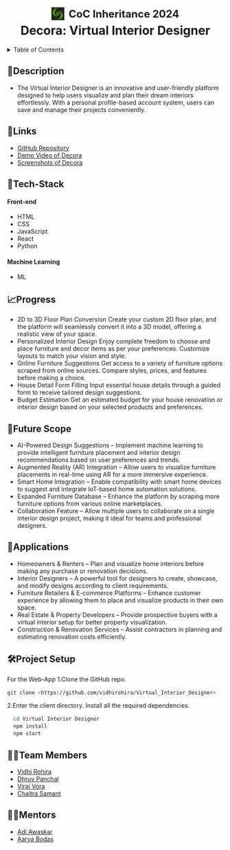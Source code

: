 <h1 align="center">
  <a href="https://github.com/CommunityOfCoders/Inheritance-2024" style="display: inline-flex; align-items: center; text-decoration: none;">
    <img src="./COC.png" alt="CoC Inheritance 2024" width="30" height="30" style="vertical-align: middle;">
    <span style="margin-left: 10px; font-size: 24px; font-weight: bold;">CoC Inheritance 2024</span>
  </a>
  <br>
  Decora: Virtual Interior Designer
</h1>


<details>
<summary>Table of Contents</summary>

- [Description](#description)
- [Links](#links)
- [Tech Stack](#tech-stack)
- [Progress](#progress)
- [Future Scope](#future-scope)
- [Applications](#applications)
- [Project Setup](#project-setup)
- [Usage](#usage)
- [Team Members](#team-members)
- [Mentors](#mentors)
- [Screenshots](#screenshots)

</details>

## 📝Description
- The Virtual Interior Designer is an innovative and user-friendly platform designed to help users visualize and plan their dream interiors effortlessly. With a personal profile-based account system, users can save and manage their projects conveniently.



## 🔗Links

- [GitHub Repository](https://github.com/vidhirohira/Virtual_Interior_Designer)
- [Demo Video of Decora](https://drive.google.com/drive/folders/1-6YKqTX5RRUrAFTY-_hjR4_FCZ93Mawg?usp=drive_link)
- [Screenshots of Decora](https://drive.google.com/drive/folders/1-7m2Abz8JKoboT-Y_hvocWGRv1XRkkHf)



## 🤖Tech-Stack

#### Front-end
- HTML
- CSS
- JavaScript
- React
- Python

#### Machine Learning
- ML

## 📈Progress
-  2D to 3D Floor Plan Conversion
  Create your custom 2D floor plan, and the platform will seamlessly convert it into a 3D model, offering a realistic view of your space.
-  Personalized Interior Design
  Enjoy complete freedom to choose and place furniture and decor items as per your preferences.
  Customize layouts to match your vision and style.
-  Online Furniture Suggestions
  Get access to a variety of furniture options scraped from online sources.
  Compare styles, prices, and features before making a choice.
-  House Detail Form Filling
  Input essential house details through a guided form to receive tailored design suggestions.
-  Budget Estimation
   Get an estimated budget for your house renovation or interior design based on your selected products and preferences.



## 🔮Future Scope
- AI-Powered Design Suggestions – Implement machine learning to provide intelligent furniture placement and interior design recommendations based on user preferences and trends.
- Augmented Reality (AR) Integration – Allow users to visualize furniture placements in real-time using AR for a more immersive experience.
- Smart Home Integration – Enable compatibility with smart home devices to suggest and integrate IoT-based home automation solutions.
- Expanded Furniture Database – Enhance the platform by scraping more furniture options from various online marketplaces.
- Collaboration Feature – Allow multiple users to collaborate on a single interior design project, making it ideal for teams and professional designers.

## 💸Applications
- Homeowners & Renters – Plan and visualize home interiors before making any purchase or renovation decisions.
- Interior Designers – A powerful tool for designers to create, showcase, and modify designs according to client requirements.
- Furniture Retailers & E-commerce Platforms – Enhance customer experience by allowing them to place and visualize products in their own space.
- Real Estate & Property Developers – Provide prospective buyers with a virtual interior setup for better property visualization.
- Construction & Renovation Services – Assist contractors in planning and estimating renovation costs efficiently.

## 🛠Project Setup

For the Web-App 1.Clone the GitHub repo.
```bash
git clone <https://github.com/vidhirohira/Virtual_Interior_Designer>
```
2.Enter the client directory. Install all the required dependencies.
```bash
  cd Virtual Interior Designer
  npm install
  npm start
```


## 👨‍💻Team Members
- [Vidhi Rohira ](https://github.com/vidhirohira)
- [Dhruv Panchal ](https://github.com/Dhruvp18)
- [Viraj Vora ](https://github.com/viraj200524)
- [Chaitra Samant ](https://github.com/chaitra-samant)

## 👨‍🏫Mentors
- [Adi Awaskar ](https://github.com/adiawaskar)
- [Aarya Bodas ](https://github.com/aarya-16)



